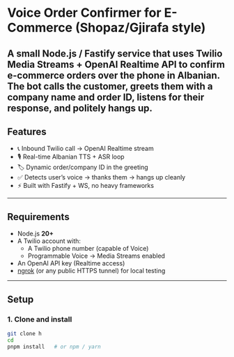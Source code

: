 # Voice Order Confirmer for E-Commerce (Shopaz/Gjirafa style)

A small **Node.js / Fastify** service that uses **Twilio Media Streams** + **OpenAI Realtime API** to confirm e-commerce orders over the phone in Albanian.  
The bot calls the customer, greets them with a company name and order ID, listens for their response, and politely hangs up.
---

## Features

- 📞 Inbound Twilio call → OpenAI Realtime stream  
- 🎙️ Real-time Albanian TTS + ASR loop  
- 🏷️ Dynamic order/company ID in the greeting  
- ✅ Detects user’s voice → thanks them → hangs up cleanly  
- ⚡ Built with Fastify + WS, no heavy frameworks  

---

## Requirements

- Node.js **20+**
- A Twilio account with:
  - A Twilio phone number (capable of Voice)
  - Programmable Voice → Media Streams enabled
- An OpenAI API key (Realtime access)
- [ngrok](https://ngrok.com) (or any public HTTPS tunnel) for local testing  

---

## Setup

### 1. Clone and install
```bash
git clone h
cd 
pnpm install   # or npm / yarn
